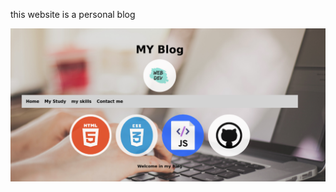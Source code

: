 this website is a personal blog

<img src="https://github.com/Shadia-Nasman/second-exampe-html/blob/master/Screenshot_2019-12-20%20myfirstwebpage.png">
